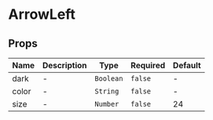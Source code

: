 # ArrowLeft

## Props

<!-- @vuese:ArrowLeft:props:start -->

| Name  | Description | Type      | Required | Default |
| ----- | ----------- | --------- | -------- | ------- |
| dark  | -           | `Boolean` | `false`  | -       |
| color | -           | `String`  | `false`  | -       |
| size  | -           | `Number`  | `false`  | 24      |

<!-- @vuese:ArrowLeft:props:end -->
